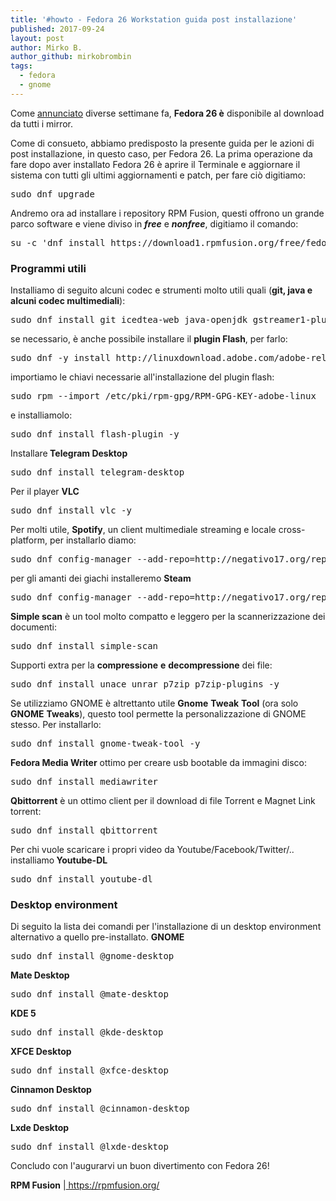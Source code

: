 ```yaml
---
title: '#howto - Fedora 26 Workstation guida post installazione'
published: 2017-09-24
layout: post
author: Mirko B.
author_github: mirkobrombin
tags:
  - fedora  
  - gnome
---
```

<p>Come <a href="https://linuxhub.it/2017/07/11/fedora-26-disponibile-il-download/">annunciato</a> diverse settimane fa, <strong>Fedora 26 è</strong> disponibile al download da tutti i mirror.</p><p>Come di consueto, abbiamo predisposto la presente guida per le azioni di post installazione, in questo caso, per Fedora 26. La prima operazione da fare dopo aver installato Fedora 26 è aprire il Terminale e aggiornare il sistema con tutti gli ultimi aggiornamenti e patch, per fare ciò digitiamo:</p><pre>sudo dnf upgrade</pre><p>Andremo ora ad installare i repository RPM Fusion, questi offrono un grande parco software e viene diviso in <strong><em>free</em></strong> e <strong><em>nonfree</em></strong>, digitiamo il comando:</p><pre>su -c 'dnf install https://download1.rpmfusion.org/free/fedora/rpmfusion-free-release-$(rpm -E %fedora).noarch.rpm https://download1.rpmfusion.org/nonfree/fedora/rpmfusion-nonfree-release-$(rpm -E %fedora).noarch.rpm'</pre><h3>Programmi utili</h3><p>Installiamo di seguito alcuni codec e strumenti molto utili quali (<strong>git, java e alcuni codec multimediali</strong>):</p><pre>sudo dnf install git icedtea-web java-openjdk gstreamer1-plugin-mpg123 mpg123-libs -y</pre><p>se necessario, è anche possibile installare il <strong>plugin Flash</strong>, per farlo:</p><pre>sudo dnf -y install http://linuxdownload.adobe.com/adobe-release/adobe-release-x86_64-1.0-1.noarch.rpm</pre><p>importiamo le chiavi necessarie all'installazione del plugin flash:</p><pre>sudo rpm --import /etc/pki/rpm-gpg/RPM-GPG-KEY-adobe-linux</pre><p>e installiamolo:</p><pre>sudo dnf install flash-plugin -y</pre><p>Installare<strong> Telegram Desktop</strong></p><pre>sudo dnf install telegram-desktop</pre><p>Per il player <strong>VLC</strong></p><pre>sudo dnf install vlc -y</pre><p>Per molti utile, <strong>Spotify</strong>, un client multimediale streaming e locale cross-platform, per installarlo diamo:</p><pre>sudo dnf config-manager --add-repo=http://negativo17.org/repos/fedora-spotify.reposudo dnf install spotify-client</pre><p>per gli amanti dei giachi installeremo <strong>Steam</strong></p><pre>sudo dnf config-manager --add-repo=http://negativo17.org/repos/fedora-steam.reposudo dnf -y install steam</pre><p><strong>Simple scan</strong> è un tool molto compatto e leggero per la scannerizzazione dei documenti:</p><pre>sudo dnf install simple-scan</pre><p>Supporti extra per la <strong>compressione</strong> <strong>e</strong> <strong>decompressione</strong>&nbsp;dei file:</p><pre>sudo dnf install unace unrar p7zip p7zip-plugins -y</pre><p>Se utilizziamo GNOME è altrettanto utile <strong>Gnome</strong> <strong>Tweak</strong> <strong>Tool</strong> (ora solo <strong>GNOME</strong> <strong>Tweaks</strong>), questo tool permette la personalizzazione di GNOME stesso. Per installarlo:</p><pre>sudo dnf install gnome-tweak-tool -y</pre><p><strong>Fedora Media Writer</strong> ottimo per creare usb bootable da immagini disco:</p><pre>sudo dnf install mediawriter</pre><p><strong>Qbittorrent</strong> è un ottimo client per il download di file Torrent e Magnet Link torrent:</p><pre>sudo dnf install qbittorrent</pre><p>Per chi vuole scaricare i propri video da Youtube/Facebook/Twitter/.. installiamo<strong> Youtube-DL</strong></p><pre>sudo dnf install youtube-dl</pre><h3>Desktop environment</h3><p>Di seguito la lista dei comandi per l'installazione di un desktop environment alternativo a quello pre-installato. <strong>GNOME</strong></p><pre>sudo dnf install @gnome-desktop</pre><p><strong>Mate Desktop</strong></p><pre>sudo dnf install @mate-desktop</pre><p><strong>KDE 5</strong></p><pre>sudo dnf install @kde-desktop</pre><p><strong>XFCE Desktop</strong></p><pre>sudo dnf install @xfce-desktop</pre><p><strong>Cinnamon Desktop</strong></p><pre>sudo dnf install @cinnamon-desktop</pre><p><strong>Lxde Desktop</strong></p><pre>sudo dnf install @lxde-desktop</pre><p>Concludo con l'augurarvi un buon divertimento con Fedora 26!</p><p><strong>RPM Fusion</strong> |<a href="https://rpmfusion.org/">&nbsp;https://rpmfusion.org/</a></p>